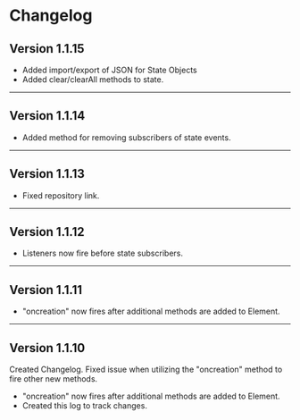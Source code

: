 # Changelog
## Version 1.1.15
* Added import/export of JSON for State Objects
* Added clear/clearAll methods to state.
---
## Version 1.1.14
* Added method for removing subscribers of state events.
---
## Version 1.1.13
* Fixed repository link.
---
## Version 1.1.12
* Listeners now fire before state subscribers.
---
## Version 1.1.11
* "oncreation" now fires after additional methods are added to Element.
---
## Version 1.1.10
Created Changelog. Fixed issue when utilizing the "oncreation" method to fire other new methods.
* "oncreation" now fires after additional methods are added to Element.
* Created this log to track changes.